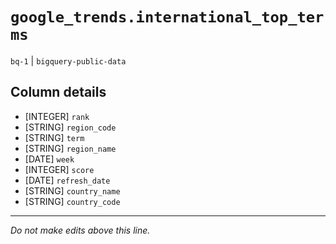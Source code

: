 # `google_trends.international_top_terms`
`bq-1` | `bigquery-public-data`

## Column details
* [INTEGER]   `rank`
* [STRING]    `region_code`
* [STRING]    `term`
* [STRING]    `region_name`
* [DATE]      `week`
* [INTEGER]   `score`
* [DATE]      `refresh_date`
* [STRING]    `country_name`
* [STRING]    `country_code`

-------------------------------------------------------------------------------
*Do not make edits above this line.*
